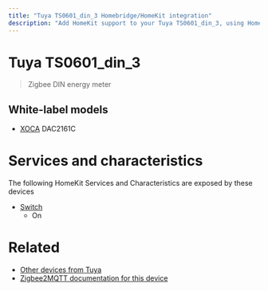 ```yaml
---
title: "Tuya TS0601_din_3 Homebridge/HomeKit integration"
description: "Add HomeKit support to your Tuya TS0601_din_3, using Homebridge, Zigbee2MQTT and homebridge-z2m."
---
```

<!---
This file has been GENERATED using src/docgen/docgen.ts
DO NOT EDIT THIS FILE MANUALLY!
-->
# Tuya TS0601_din_3
> Zigbee DIN energy meter


## White-label models
* [XOCA](../index.md#xoca) DAC2161C

# Services and characteristics
The following HomeKit Services and Characteristics are exposed by
these devices

* [Switch](../../switch.md)
  * On


# Related
* [Other devices from Tuya](../index.md#tuya)
* [Zigbee2MQTT documentation for this device](https://www.zigbee2mqtt.io/devices/TS0601_din_3.html)